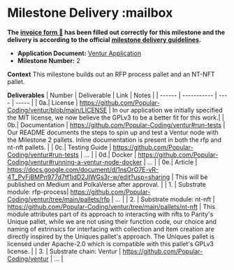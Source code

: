 # Milestone Delivery :mailbox

**The [invoice form :pencil:](https://docs.google.com/forms/d/e/1FAIpQLSfmNYaoCgrxyhzgoKQ0ynQvnNRoTmgApz9NrMp-hd8mhIiO0A/viewform) has been filled out correctly for this milestone and the delivery is according to the official [milestone delivery guidelines](https://github.com/w3f/Grants-Program/blob/master/docs/milestone-deliverables-guidelines.md).**  

* **Application Document:** [Ventur Application](https://github.com/w3f/Grants-Program/blob/master/applications/ventur.md)
* **Milestone Number:** 2

**Context**
This milestone builds out an RFP process pallet and an NT-NFT pallet.

**Deliverables**
| Number | Deliverable | Link | Notes |
| ------ | ----------- | ---- | ----- |
| 0a.| License | <https://github.com/Popular-Coding/ventur/blob/main/LICENSE> | In our application we initially specified the MIT license, we now believe the GPLv3 to be a better fit for this work.|
| 0b.| Documentation | <https://github.com/Popular-Coding/ventur#run-tests> | Our README documents the steps to spin up and test a Ventur node with the Milestone 2 pallets.  Inline documentation is present in both the rfp and nt-nft pallets.   |
| 0c.| Testing Guide | <https://github.com/Popular-Coding/ventur#run-tests> | ... |
| 0d.| Docker | <https://github.com/Popular-Coding/ventur#running-a-ventur-node-docker> | ... |
| 0e.| Article | <https://docs.google.com/document/d/1nsOrO7E-vR-4T_PvFiBMPn977d7tf1jdD2JIWGs3r-w/edit?usp=sharing> | This will be published on Medium and PolkaVerse after approval. |
| 1. | Substrate module: rfp-process| <https://github.com/Popular-Coding/ventur/tree/main/pallets/rfp> | ... |
| 2. | Substrate module: nt-nft | <https://github.com/Popular-Coding/ventur/tree/main/pallets/nt-nft> | This module attributes part of its approach to interacting with nfts to Parity's Unique pallet, while we are not using their function code, our choice and naming of extrinsics for interfacing with collection and item creation are directly inspired by the Uniques pallet's approach.  The Uniques pallet is licensed under Apache-2.0 which is compatible with this pallet's GPLv3 license. |
| 3. | Substrate chain: Ventur | <https://github.com/Popular-Coding/ventur> | ... |
